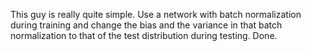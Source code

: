 This guy is really quite simple. Use a network with batch normalization during training and change the bias and the variance in that batch normalization to that of the test distribution during testing. Done.
